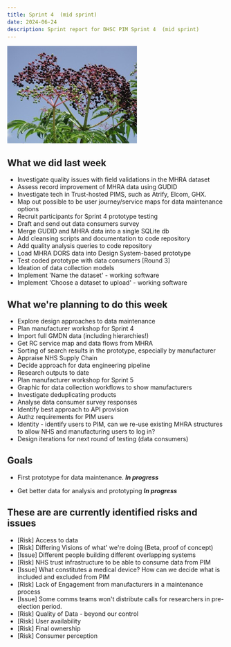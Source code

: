 ```yaml
---
title: Sprint 4  (mid sprint)
date: 2024-06-24
description: Sprint report for DHSC PIM Sprint 4  (mid sprint)
---
```


![Elderberry Fruit](elderberryFruit.jpeg)

What we did last week
---------------------
- Investigate quality issues with field validations in the MHRA dataset
- Assess record improvement of MHRA data using GUDID
- Investigate tech in Trust-hosted PIMS, such as Atrify, Elcom, GHX.
- Map out possible to be user journey/service maps for data maintenance options
- Recruit participants for Sprint 4 prototype testing
- Draft and send out data consumers survey
- Merge GUDID and MHRA data into a single SQLite db
- Add cleansing scripts and documentation to code repository
- Add quality analysis queries to code repository
- Load MHRA DORS data into Design System-based prototype
- Test coded prototype with data consumers [Round 3]
- Ideation of data collection models
- Implement 'Name the dataset' - working software
- Implement 'Choose a dataset to upload' - working software

What we're planning to do this week
-----------------------------------
- Explore design approaches to data maintenance
- Plan manufacturer workshop for Sprint 4
- Import full GMDN data (including hierarchies!)
- Get RC service map and data flows from MHRA
- Sorting of search results in the prototype, especially by manufacturer 
- Appraise NHS Supply Chain
- Decide approach for data engineering pipeline
- Research outputs to date
- Plan manufacturer workshop for Sprint 5
- Graphic for data collection workflows to show manufacturers
- Investigate deduplicating products
- Analyse data consumer survey responses
- Identify best approach to API provision
- Authz requirements for PIM users
- Identity - identify users to PIM, can we re-use existing MHRA structures to
 allow NHS and manufacturing users to log in? 
- Design iterations for next round of testing (data consumers)

Goals
-----
- First prototype for data maintenance.
 <span class="badge bg-info">_**In progress**_</span>

- Get better data for analysis and prototyping
 <span class="badge bg-info">_**In progress**_</span>

These are are currently identified risks and issues
---------------------------------------------------
- [Risk] Access to data
- [Risk] Differing Visions of what' we're doing (Beta, proof of concept)
- [Issue] Different people building different overlapping systems
- [Risk] NHS trust infrastructure to be able to consume data from PIM
- [Issue] What constitutes a medical device? How can we decide what is included and excluded from PIM
- [Risk] Lack of Engagement from manufacturers in a maintenance process
- [Issue] Some comms teams won't distribute calls for researchers in pre-election period.
- [Risk] Quality of Data - beyond our control
- [Risk] User availability
- [Risk] Final ownership
- [Risk] Consumer perception
